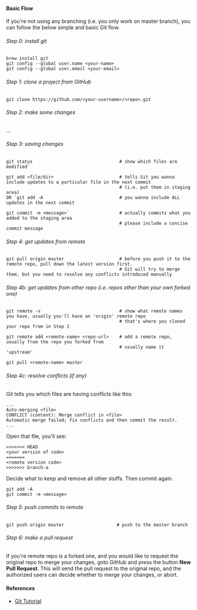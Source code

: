 #### Basic Flow

If you're not using any branching (i.e. you only work on master branch), you can follow the below simple and basic Git flow.

###### Step 0: install git

`brew install git`  
`git config --global user.name <your-name>`  
`git config --global user.email <your-email>`  

###### Step 1: clone a project from GitHub

`git clone https://github.com/<your-username>/<repo>.git`  

###### Step 2: make some changes

...

###### Step 3: saving changes

```
git status                                 # show which files are modified`  

git add <file/dir>                         # tells Git you wanna include updates to a particular file in the next commit  
                                           # (i.e. put them in staging area)
OR `git add -A                             # you wanna include ALL updates in the next commit

git commit -m <message>`                   # actually commits what you added to the staging area
                                           # please include a concise commit message
```

###### Step 4: get updates from remote

```
git pull origin master                     # before you push it to the remote repo, pull down the latest version first.
                                           # Git will try to merge them, but you need to resolve any conflicts introduced manually  
```

###### Step 4b: get updates from other repo (i.e. repos other than your own forked one)

```
git remote -v                              # show what remote names you have, usually you'll have an 'origin' remote repo  
                                           # that's where you cloned your repo from in Step 1  

git remote add <remote-name> <repo-url>    # add a remote repo, usually from the repo you forked from
                                           # usually name it 'upstream'  

git pull <remote-name> master
```

###### Step 4c: resolve conflicts (if any)

Git tells you which files are having conflicts like this:  

```
...
Auto-merging <file>
CONFLICT (content): Merge conflict in <file>
Automatic merge failed; fix conflicts and then commit the result.
...
```

Open that file, you'll see:

```
<<<<<<< HEAD
<your version of code>
=======
<remote version code>
>>>>>>> branch-a
```

Decide what to keep and remove all other stuffs. Then commit again.  

`git add -A`  
`git commit -m <message>`  

###### Step 5: push commits to remote

`git push origin master                    # push to the master branch`

###### Step 6: make a pull request

If you're remote repo is a forked one, and you would like to request the original repo to merge your changes, goto GitHub and press the button __New Pull Request__. This will send the pull request to the original repo, and the authorized users can decide whether to merge your changes, or abort.

#### References

- [Git Tutorial](https://www.atlassian.com/git/tutorials)
